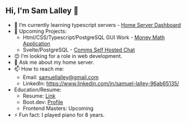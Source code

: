 ## Hi, I'm Sam Lalley 👋

- 🔭 I’m currently learning typescript servers - [Home Server Dashboard](https://github.com/LalleyDev/Dashboard)
- 🤔 Upcoming Projects:
  - Html/CSS/Typescript/PostgreSQL GUI Work - [Money Math Application](https://github.com/LalleyDev/moneyMath)
  - Svelte/PostgreSQL - [Comms Self Hosted Chat](https://github.com/LalleyDev/Comms)
- 😊 I’m looking for a role in web development.
- 💬 Ask me about my home server.
- 📫 How to reach me:
  - Email: samuellalley@gmail.com
  - LinkedIn: https://www.linkedin.com/in/samuel-lalley-96ab65135/
- Education/Resume:
  - Resume: [Link](https://github.com/LalleyDev/LalleyDev/blob/main/Resume.pdf)
  - Boot.dev: [Profile](https://www.boot.dev/u/lalleys)
  - Frontend Masters: Upcoming
- ⚡ Fun fact: I played piano for 8 years.
